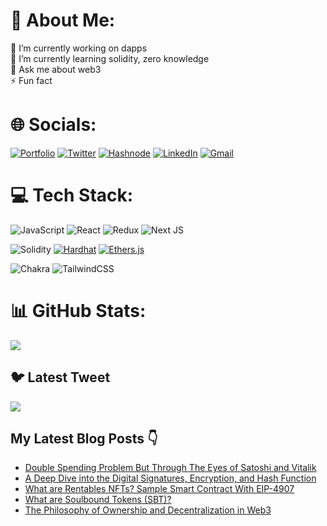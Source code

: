 # 💫 About Me:
🔭 I’m currently working on dapps<br>
🌱 I’m currently learning solidity, zero  knowledge<br>
💬 Ask me about web3<br>
⚡ Fun fact


# 🌐 Socials:

[![Portfolio](https://camo.githubusercontent.com/c873e86c083c071c7fd068a17ab549b763fad7088681d6d831f68b32a4305b3a/68747470733a2f2f696d672e736869656c64732e696f2f62616467652f776562736974652d3030303030303f7374796c653d666f722d7468652d6261646765266c6f676f3d41626f75742e6d65266c6f676f436f6c6f723d7768697465)](https://emreaslan.vercel.app/)
[![Twitter](https://camo.githubusercontent.com/5d03c86f6a75f7cbe80d135d9162fbf6dc46a31253cf30a8e9bb8279b4d574d3/68747470733a2f2f696d672e736869656c64732e696f2f62616467652f547769747465722d3144413146323f7374796c653d666f722d7468652d6261646765266c6f676f3d74776974746572266c6f676f436f6c6f723d7768697465)](https://twitter.com/blockenddev)
[![Hashnode](https://camo.githubusercontent.com/4903b1622b93d6b463a65bfd79c818140334fb599ee94d2c3143a3ba58683138/68747470733a2f2f696d672e736869656c64732e696f2f62616467652f486173686e6f64652d3239363246463f7374796c653d666f722d7468652d6261646765266c6f676f3d686173686e6f6465266c6f676f436f6c6f723d7768697465)](https://emreaslan.hashnode.dev/)
[![LinkedIn](https://camo.githubusercontent.com/a80d00f23720d0bc9f55481cfcd77ab79e141606829cf16ec43f8cacc7741e46/68747470733a2f2f696d672e736869656c64732e696f2f62616467652f4c696e6b6564496e2d3030373742353f7374796c653d666f722d7468652d6261646765266c6f676f3d6c696e6b6564696e266c6f676f436f6c6f723d7768697465)](https://www.linkedin.com/in/emreaslan7/)
[![Gmail](https://camo.githubusercontent.com/571384769c09e0c66b45e39b5be70f68f552db3e2b2311bc2064f0d4a9f5983b/68747470733a2f2f696d672e736869656c64732e696f2f62616467652f476d61696c2d4431343833363f7374796c653d666f722d7468652d6261646765266c6f676f3d676d61696c266c6f676f436f6c6f723d7768697465)](emreaslan.eth@gmail.com)




# 💻 Tech Stack:
![JavaScript](https://img.shields.io/badge/javascript-%23323330.svg?style=for-the-badge&logo=javascript&logoColor=%23F7DF1E)
![React](https://img.shields.io/badge/react-%2320232a.svg?style=for-the-badge&logo=react&logoColor=%2361DAFB)
![Redux](https://img.shields.io/badge/redux-%23593d88.svg?style=for-the-badge&logo=redux&logoColor=white)
![Next JS](https://img.shields.io/badge/Next-black?style=for-the-badge&logo=next.js&logoColor=white)

![Solidity](https://camo.githubusercontent.com/ba1e85d8e39b80f98a9dc0e3a8f81558d77ea2c46f97768447ddc3111068c802/68747470733a2f2f696d672e736869656c64732e696f2f62616467652f536f6c69646974792d6536653665363f7374796c653d666f722d7468652d6261646765266c6f676f3d736f6c6964697479266c6f676f436f6c6f723d626c61636b)
[![Hardhat](https://img.shields.io/badge/Hardhat-FAD000?style=for-the-badge&labelColor=000000)](https://hardhat.org)
[![Ethers.js](https://img.shields.io/badge/ethers.js-%23338BAC.svg?style=for-the-badge&logo=ethereum&logoColor=white)](https://github.com/ethers-io/ethers.js)


![Chakra](https://img.shields.io/badge/chakra-%234ED1C5.svg?style=for-the-badge&logo=chakraui&logoColor=white)
![TailwindCSS](https://img.shields.io/badge/tailwindcss-%2338B2AC.svg?style=for-the-badge&logo=tailwind-css&logoColor=white)









# 📊 GitHub Stats:
![](https://github-profile-summary-cards.vercel.app/api/cards/profile-details?username=emreaslan7&theme=github_dark)


## 🐦 Latest Tweet

![](https://gtce.itsvg.in/api?username=blockenddev&theme=github_dark&icon=fire)

<!-- Proudly created with GPRM ( https://gprm.itsvg.in ) -->

## My Latest Blog Posts 👇
<!-- BLOG-POST-LIST:START -->
- [Double Spending Problem But Through The Eyes of  Satoshi and Vitalik](https://emreaslan.hashnode.dev/double-spending-problem-but-through-the-eyes-of-satoshi-and-vitalik)
- [A Deep Dive into the Digital Signatures, Encryption, and Hash Function](https://emreaslan.hashnode.dev/a-deep-dive-into-the-digital-signatures-encryption-and-hash-function)
- [What are Rentables NFTs? 
Sample Smart Contract With EIP-4907](https://emreaslan.hashnode.dev/what-are-rentables-nfts-eip-4907)
- [What are Soulbound Tokens &lpar;SBT&rpar;?](https://emreaslan.hashnode.dev/what-are-soulbound-tokens-sbt)
- [The Philosophy of Ownership and Decentralization in Web3](https://emreaslan.hashnode.dev/the-philosophy-of-web3)
<!-- BLOG-POST-LIST:END -->